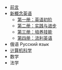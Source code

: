 - [前言](/)
- [新概念英语](/docs/English/NCE/)
    - [第一册：英语初阶](/docs/English/NCE/NCE1/)
    - [第二册：实践与进步](/docs/English/NCE/NCE2/)
    - [第三册：培养技能](/docs/English/NCE/NCE3/)
    - [第四册：流利英语](/docs/English/NCE/NCE4/)
- 俄语 Русский язык
- [计算机科学](/docs/Computer_Science/)
- 数学
- 法学
